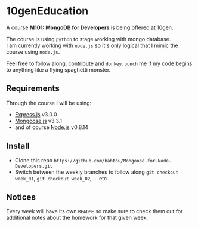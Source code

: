 **10genEducation**
==============

A course **M101: MongoDB for Developers** is being offered at [10gen](https://education.10gen.com/).  

The course is using `python` to stage working with mongo database.  
I am currently working with `node.js` so it's only logical that I mimic the course using `node.js`.  

Feel free to follow along, contribute and `donkey.punch` me if my code begins to anything like a flying spaghetti monster.


**Requirements**
----------------
Through the course I will be using:

*  [Express.js](http://expressjs.com/) v3.0.0
*  [Mongoose.js](http://mongoosejs.com/index.html) v3.3.1
*  and of course [Node.js](http://nodejs.org/) v0.8.14



**Install**
----------

*    Clone this repo `https://github.com/bahtou/Mongoose-for-Node-Developers.git`
*    Switch between the weekly branches to follow along `git checkout week_01`, `git checkout week_02`, ... etc.  

**Notices**
-----------
Every week will have its own `README` so make sure to check them out for additional notes about the homework for that given week.